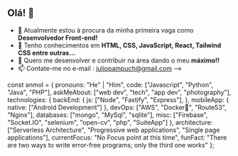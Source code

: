 ## Olá! 👋

- 🔭 Atualmente estou à procura da minha primeira vaga como <strong> Desenvolvedor Front-end! </strong>
- 🌱 Tenho conhecimentos em <strong> HTML, CSS, JavaScript, React, Tailwind CSS entre outras... </strong>
- 👯 Quero me desenvolver e contribuir na área dando o meu <strong> máximo!! </strong>
- 📫 Contate-me no e-mail : juliopampuch@gmail.com
-->

const anmol = {
    pronouns: "He" | "Him",
    code: ["Javascript", "Python", "Java", "PHP"],
    askMeAbout: ["web dev", "tech", "app dev", "photography"],
    technologies: {
        backEnd: {
            js: ["Node", "Fastify", "Express"],
        },
        mobileApp: {
            native: ["Android Development"]
        },
        devOps: ["AWS", "Docker🐳", "Route53", "Nginx"],
        databases: ["mongo", "MySql", "sqlite"],
        misc: ["Firebase", "Socket.IO", "selenium", "open-cv", "php", "SuiteApp"]
    },
    architecture: ["Serverless Architecture", "Progressive web applications", "Single page applications"],
    currentFocus: "No Focus point at this time",
    funFact: "There are two ways to write error-free programs; only the third one works"
};
